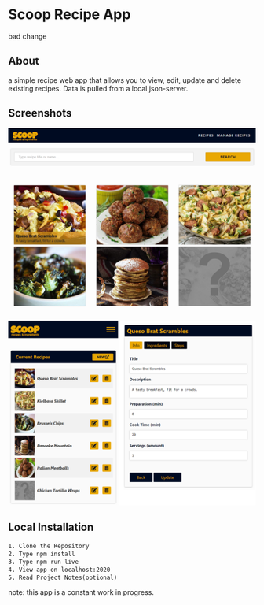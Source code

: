 # Scoop Recipe App

bad change


## About
a simple recipe web app that allows you to view, edit, update and delete existing recipes. Data is pulled from a local json-server.


## Screenshots

![ScreenShot](/screenshots/xshotMain.png)

![ScreenShot](/screenshots/xshotMobile.png)

## Local Installation

```
1. Clone the Repository
2. Type npm install
3. Type npm run live
4. View app on localhost:2020
5. Read Project Notes(optional)
```


note: this app is a constant work in progress.
